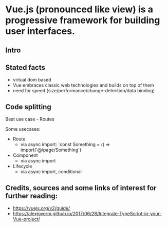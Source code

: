 # Vue.js (pronounced like view) is a progressive framework for building user interfaces.

## Intro


## Stated facts
 - virtual dom based
 - Vue embraces classic web technologies and builds on top of them
 - need for speed (size/performance/change-detection/data binding)



## Code splitting
Best use case - Routes

Some usecases:
 - Route
 	- via async import: `const Something = () => import('@/page/Something') 
 - Component
 	- via async import
 - Lifecycle
 	- via async import, conditional
 

Credits, sources and some links of interest for further reading:
--
* https://vuejs.org/v2/guide/
* https://alexjoverm.github.io/2017/06/28/Integrate-TypeScript-in-your-Vue-project/